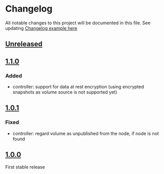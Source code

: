 # Changelog

All notable changes to this project will be documented in this file.
See updating [Changelog example here](https://keepachangelog.com/en/1.0.0/)

## [Unreleased]

## [1.1.0]

### Added

- controller: support for data at rest encryption (using encrypted snapshots as volume source is not supported yet)

## [1.0.1]

### Fixed
- controller: regard volume as unpublished from the node, if node is not found

## [1.0.0]

First stable release

[Unreleased]: https://github.com/UpCloudLtd/upcloud-csi/compare/v1.1.0...HEAD
[1.1.0]: https://github.com/UpCloudLtd/upcloud-csi/compare/v1.0.1...v1.1.0
[1.0.1]: https://github.com/UpCloudLtd/upcloud-csi/compare/v1.0.0...v1.0.1
[1.0.0]: https://github.com/UpCloudLtd/upcloud-csi/releases/tag/1.0.0
